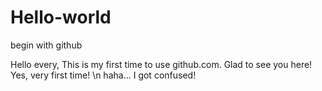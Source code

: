 # Hello-world
begin with github

Hello every,
This is my first time to use github.com. Glad to see you here!
Yes, very first time!
\n haha... I got confused!
